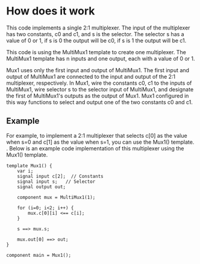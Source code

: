 # How does it work

This code implements a single 2:1 multiplexer. The input of the multiplexer has two constants, c0 and c1, and s is the selector. The selector s has a value of 0 or 1, if s is 0 the output will be c0, if s is 1 the output will be c1.

This code is using the MultiMux1 template to create one multiplexer. The MultiMux1 template has n inputs and one output, each with a value of 0 or 1.

Mux1 uses only the first input and output of MultiMux1. The first input and output of MultiMux1 are connected to the input and output of the 2:1 multiplexer, respectively. In Mux1, wire the constants c0, c1 to the inputs of MultiMux1, wire selector s to the selector input of MultiMux1, and designate the first of MultiMux1's outputs as the output of Mux1. Mux1 configured in this way functions to select and output one of the two constants c0 and c1.

## Example
For example, to implement a 2:1 multiplexer that selects c[0] as the value when s=0 and c[1] as the value when s=1, you can use the Mux1() template. . Below is an example code implementation of this multiplexer using the Mux1() template.

```
template Mux1() {
    var i;
    signal input c[2];  // Constants
    signal input s;   // Selector
    signal output out;

    component mux = MultiMux1(1);

    for (i=0; i<2; i++) {
        mux.c[0][i] <== c[i];
    }

    s ==> mux.s;

    mux.out[0] ==> out;
}

component main = Mux1();
```
